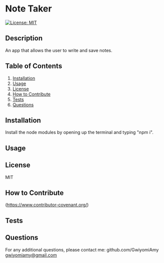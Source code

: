 
   # Note Taker
   [![License: MIT](https://img.shields.io/badge/License-MIT-yellow.svg)](https://opensource.org/licenses/MIT)

   ## Description
   
   An app that allows the user to write and save notes.
   
   ## Table of Contents 
   
   1. [Installation](#installation)
   2. [Usage](#usage)
   3. [License](#license)
   4. [How to Contribute](#how-to-contribute)
   5. [Tests](#tests)
   6. [Questions](#questions)
   
   ## Installation
   
   Install the node modules by opening up the terminal and typing "npm i".
   
   ## Usage
   
   
   
   ## License
   
   MIT

   ## How to Contribute

   (https://www.contributor-covenant.org/)

   ## Tests

   

   ## Questions

   For any additional questions, please contact me:
   github.com/GwiyomiAmy
   gwiyomiamy@gmail.com
   